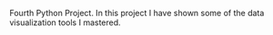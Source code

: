 Fourth Python Project.
In this project I have shown some of the data visualization tools I mastered.
